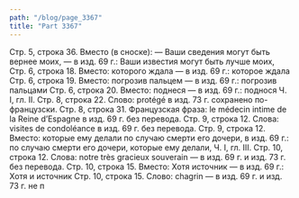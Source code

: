```yaml
---
path: "/blog/page_3367"
title: "Part 3367"
---
```


Стр. 5, строка 36.
Вместо (в сноске): — Ваши сведения могут быть вернее моих, — в изд. 69 г.: Ваши известия могут быть лучше моих,
Стр. 6, строка 18.
Вместо: которого ждала — в изд. 69 г.: которое ждала
Стр. 6, строка 19.
Вместо: погрозив пальцем — в изд. 69 г.: погрозив пальцами
Стр. 6, строка 20.
Вместо: поднеся — в изд. 69 г.: поднося
Ч. I, гл. II.
Стр. 8, строка 22.
Слово: protégé в изд. 73 г. сохранено по-французски.
Стр. 8, строка 31.
Французская фраза: le médecin intime de la Reine d’Espagne в изд. 69 г. без перевода.
Стр. 9, строка 12.
Слова: visites de condoléance в изд. 69 г. без перевода.
Стр. 9, строка 12.
Вместо: которые ему делали по случаю смерти его дочери, в изд. 69 г.: по случаю смерти его дочери, которые ему делали,
Ч. I, гл. III.
Стр. 10, строка 12.
Слова: notre très gracieux souverain — в изд. 69 г. и изд. 73 г. без перевода.
Стр. 10, строка 15.
Вместо: Хотя источник — в изд. 69 г.: Хотя и источник
Стр. 10, строка 15.
Слово: chagrin — в изд. 69 г. и изд. 73 г. не п
